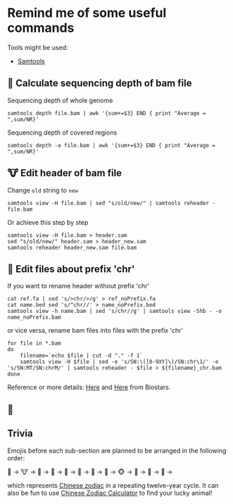 # Remind me of some useful commands

Tools might be used:
- [Samtools](https://www.htslib.org/doc/samtools-depth.html)


## :hamster: Calculate sequencing depth of bam file

Sequencing depth of whole genome
```shell
samtools depth file.bam | awk '{sum+=$3} END { print "Average = ",sum/NR}'
```

Sequencing depth of covered regions
```shell
samtools depth -a file.bam | awk '{sum+=$3} END { print "Average = ",sum/NR}'
```


## :cow: Edit header of bam file

Change `old` string to `new` 
```shell
samtools view -H file.bam | sed "s/old/new/" | samtools reheader - file.bam
```

Or achieve this step by step
```shell
samtools view -H file.bam > header.sam
sed "s/old/new/" header.sam > header_new.sam
samtools reheader header_new.sam file.bam
```


## :tiger: Edit files about prefix 'chr'
If you want to rename header without prefix 'chr'
```shell
cat ref.fa | sed 's/>chr/>/g' > ref_noPrefix.fa
cat name.bed sed 's/^chr//' > name_noPrefix.bed
samtools view -h name.bam | sed 's/chr//g' | samtools view -Shb - -o name_noPrefix.bam
```
or vice versa, rename bam files into files with the prefix 'chr'
```
for file in *.bam
do
    filename=`echo $file | cut -d "." -f 1`
    samtools view -H $file | sed -e 's/SN:\([0-9XY]\)/SN:chr\1/' -e 's/SN:MT/SN:chrM/' | samtools reheader - $file > ${filename}_chr.bam
done
```
Reference or more details: [Here](https://www.biostars.org/p/119295/) and [Here](https://www.biostars.org/p/13462/) from Biostars.


## :rabbit: 


## Trivia

Emojis before each sub-section are planned to be arranged in the following order:

:hamster: -> :cow: -> :tiger: -> :rabbit: -> :dragon_face: -> :snake:	-> :horse: -> :sheep: -> :monkey_face: -> :baby_chick: -> :dog: -> :pig: ->

which represents [Chinese zodiac](https://en.wikipedia.org/wiki/Chinese_zodiac) in a repeating twelve-year cycle. It can also be fun to use [Chinese Zodiac Calculator](https://www.travelchinaguide.com/intro/social_customs/zodiac/) to find your lucky animal!
